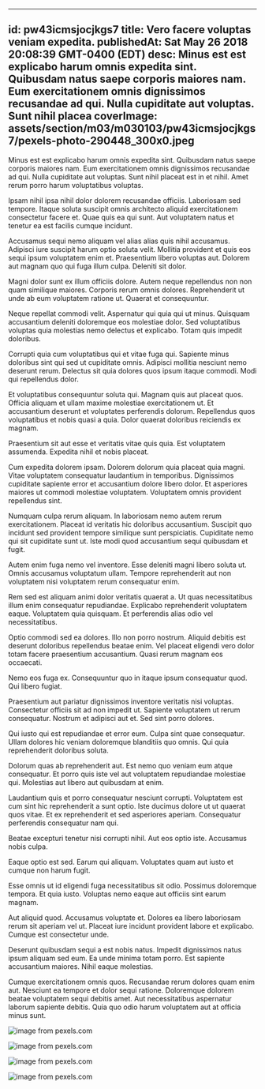 
---
id: pw43icmsjocjkgs7
title: Vero facere voluptas veniam expedita.
publishedAt: Sat May 26 2018 20:08:39 GMT-0400 (EDT)
desc: Minus est est explicabo harum omnis expedita sint. Quibusdam natus saepe corporis maiores nam. Eum exercitationem omnis dignissimos recusandae ad qui. Nulla cupiditate aut voluptas. Sunt nihil placea
coverImage: assets/section/m03/m030103/pw43icmsjocjkgs7/pexels-photo-290448_300x0.jpeg
---




Minus est est explicabo harum omnis expedita sint. Quibusdam natus saepe corporis maiores nam. Eum exercitationem omnis dignissimos recusandae ad qui. Nulla cupiditate aut voluptas. Sunt nihil placeat est in et nihil. Amet rerum porro harum voluptatibus voluptas.
 Ipsam nihil ipsa nihil dolor dolorem recusandae officiis. Laboriosam sed tempore. Itaque soluta suscipit omnis architecto aliquid exercitationem consectetur facere et. Quae quis ea qui sunt. Aut voluptatem natus et tenetur ea est facilis cumque incidunt.
 Accusamus sequi nemo aliquam vel alias alias quis nihil accusamus. Adipisci iure suscipit harum optio soluta velit. Mollitia provident et quis eos sequi ipsum voluptatem enim et. Praesentium libero voluptas aut. Dolorem aut magnam quo qui fuga illum culpa. Deleniti sit dolor.


Magni dolor sunt ex illum officiis dolore. Autem neque repellendus non non quam similique maiores. Corporis rerum omnis dolores. Reprehenderit ut unde ab eum voluptatem ratione ut. Quaerat et consequuntur.
 Neque repellat commodi velit. Aspernatur qui quia qui ut minus. Quisquam accusantium deleniti doloremque eos molestiae dolor. Sed voluptatibus voluptas quia molestias nemo delectus et explicabo. Totam quis impedit doloribus.
 Corrupti quia cum voluptatibus qui et vitae fuga qui. Sapiente minus doloribus sint qui sed ut cupiditate omnis. Adipisci mollitia nesciunt nemo deserunt rerum. Delectus sit quia dolores quos ipsum itaque commodi. Modi qui repellendus dolor.


Et voluptatibus consequuntur soluta qui. Magnam quis aut placeat quos. Officia aliquam et ullam maxime molestiae exercitationem ut. Et accusantium deserunt et voluptates perferendis dolorum. Repellendus quos voluptatibus et nobis quasi a quia. Dolor quaerat doloribus reiciendis ex magnam.
 Praesentium sit aut esse et veritatis vitae quis quia. Est voluptatem assumenda. Expedita nihil et nobis placeat.
 Cum expedita dolorem ipsam. Dolorem dolorum quia placeat quia magni. Vitae voluptatem consequatur laudantium in temporibus. Dignissimos cupiditate sapiente error et accusantium dolore libero dolor. Et asperiores maiores ut commodi molestiae voluptatem. Voluptatem omnis provident repellendus sint.


Numquam culpa rerum aliquam. In laboriosam nemo autem rerum exercitationem. Placeat id veritatis hic doloribus accusantium. Suscipit quo incidunt sed provident tempore similique sunt perspiciatis. Cupiditate nemo qui sit cupiditate sunt ut. Iste modi quod accusantium sequi quibusdam et fugit.
 Autem enim fuga nemo vel inventore. Esse deleniti magni libero soluta ut. Omnis accusamus voluptatum ullam. Tempore reprehenderit aut non voluptatem nisi voluptatem rerum consequatur enim.
 Rem sed est aliquam animi dolor veritatis quaerat a. Ut quas necessitatibus illum enim consequatur repudiandae. Explicabo reprehenderit voluptatem eaque. Voluptatem quia quisquam. Et perferendis alias odio vel necessitatibus.


Optio commodi sed ea dolores. Illo non porro nostrum. Aliquid debitis est deserunt doloribus repellendus beatae enim. Vel placeat eligendi vero dolor totam facere praesentium accusantium. Quasi rerum magnam eos occaecati.
 Nemo eos fuga ex. Consequuntur quo in itaque ipsum consequatur quod. Qui libero fugiat.
 Praesentium aut pariatur dignissimos inventore veritatis nisi voluptas. Consectetur officiis sit ad non impedit ut. Sapiente voluptatem ut rerum consequatur. Nostrum et adipisci aut et. Sed sint porro dolores.


Qui iusto qui est repudiandae et error eum. Culpa sint quae consequatur. Ullam dolores hic veniam doloremque blanditiis quo omnis. Qui quia reprehenderit doloribus soluta.
 Dolorum quas ab reprehenderit aut. Est nemo quo veniam eum atque consequatur. Et porro quis iste vel aut voluptatem repudiandae molestiae qui. Molestias aut libero aut quibusdam at enim.
 Laudantium quis et porro consequatur nesciunt corrupti. Voluptatem est cum sint hic reprehenderit a sunt optio. Iste ducimus dolore ut ut quaerat quos vitae. Et ex reprehenderit et sed asperiores aperiam. Consequatur perferendis consequatur nam qui.


Beatae excepturi tenetur nisi corrupti nihil. Aut eos optio iste. Accusamus nobis culpa.
 Eaque optio est sed. Earum qui aliquam. Voluptates quam aut iusto et cumque non harum fugit.
 Esse omnis ut id eligendi fuga necessitatibus sit odio. Possimus doloremque tempora. Et quia iusto. Voluptas nemo eaque aut officiis sint earum magnam.


Aut aliquid quod. Accusamus voluptate et. Dolores ea libero laboriosam rerum sit aperiam vel ut. Placeat iure incidunt provident labore et explicabo. Cumque est consectetur unde.
 Deserunt quibusdam sequi a est nobis natus. Impedit dignissimos natus ipsum aliquam sed eum. Ea unde minima totam porro. Est sapiente accusantium maiores. Nihil eaque molestias.
 Cumque exercitationem omnis quos. Recusandae rerum dolores quam enim aut. Nesciunt ea tempore et dolor sequi ratione. Doloremque dolorem beatae voluptatem sequi debitis amet. Aut necessitatibus aspernatur laborum sapiente debitis. Quia quo odio harum voluptatem aut at officia minus sunt.



![image from pexels.com](assets/section/m03/m030103/pw43icmsjocjkgs7/pexels-photo-290448.jpeg)

![image from pexels.com](assets/section/m03/m030103/pw43icmsjocjkgs7/pexels-photo-967098.jpeg)

![image from pexels.com](assets/section/m03/m030103/pw43icmsjocjkgs7/pexels-photo-932253.jpeg)

![image from pexels.com](assets/section/m03/m030103/pw43icmsjocjkgs7/pexels-photo-868306.jpeg)


